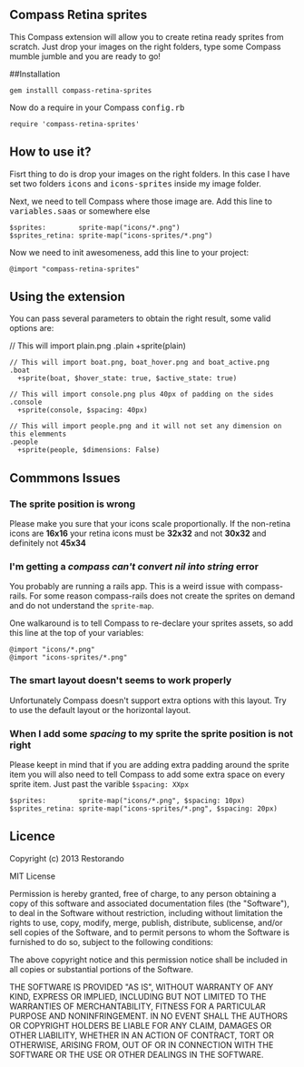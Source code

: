 ## Compass Retina sprites

This Compass extension will allow you to create retina ready sprites from scratch. Just drop your images on the right folders, type some Compass mumble jumble and you are ready to go!

##Installation

    gem installl compass-retina-sprites

Now do a require in your Compass <kbd>config.rb</kbd>

    require 'compass-retina-sprites'

## How to use it?

Fisrt thing to do is drop your images on the right folders. In this case I have set two folders <kbd>icons</kbd> and <kbd>icons-sprites</kbd> inside my image folder.

Next, we need to tell Compass where those image are. Add this line to <kbd>variables.saas</kbd> or somewhere else

    $sprites:        sprite-map("icons/*.png")
    $sprites_retina: sprite-map("icons-sprites/*.png")


Now we need to init awesomeness, add this line to your project:

    @import "compass-retina-sprites"

## Using the extension

You can pass several parameters to obtain the right result, some valid options are:

  // This will import plain.png
    .plain
      +sprite(plain)

    // This will import boat.png, boat_hover.png and boat_active.png
    .boat
      +sprite(boat, $hover_state: true, $active_state: true)

    // This will import console.png plus 40px of padding on the sides
    .console
      +sprite(console, $spacing: 40px)

    // This will import people.png and it will not set any dimension on this elemments
    .people
      +sprite(people, $dimensions: False)

## Commmons Issues

### The sprite position is wrong

Please make you sure that your icons scale proportionally. If the non-retina icons are **16x16** your retina icons must be **32x32** and not **30x32** and definitely not **45x34**

### I'm getting a _compass can't convert nil into string_ error

You probably are running a rails app. This is a weird issue with compass-rails. For some reason compass-rails does not create the sprites on demand and do not understand the `sprite-map`.

One walkaround is to tell Compass to re-declare your sprites assets, so add this line at the top of your variables:

    @import "icons/*.png"
    @import "icons-sprites/*.png"

### The smart layout doesn't seems to work properly

Unfortunately Compass doesn't support extra options with this layout. Try to use the default layout or the horizontal layout.

### When I add some _spacing_ to my sprite the sprite position is not right

Please keept in mind that if you are adding extra padding around the sprite item you will also need to tell Compass to add some extra space on every sprite item. Just past the varible `$spacing: XXpx`

    $sprites:        sprite-map("icons/*.png", $spacing: 10px)
    $sprites_retina: sprite-map("icons-sprites/*.png", $spacing: 20px)

## Licence

Copyright (c) 2013 Restorando

MIT License

Permission is hereby granted, free of charge, to any person obtaining a copy of this software and associated documentation files (the "Software"), to deal in the Software without restriction, including without limitation the rights to use, copy, modify, merge, publish, distribute, sublicense, and/or sell copies of the Software, and to permit persons to whom the Software is furnished to do so, subject to the following conditions:

The above copyright notice and this permission notice shall be included in all copies or substantial portions of the Software.

THE SOFTWARE IS PROVIDED "AS IS", WITHOUT WARRANTY OF ANY KIND, EXPRESS OR IMPLIED, INCLUDING BUT NOT LIMITED TO THE WARRANTIES OF MERCHANTABILITY, FITNESS FOR A PARTICULAR PURPOSE AND NONINFRINGEMENT. IN NO EVENT SHALL THE AUTHORS OR COPYRIGHT HOLDERS BE LIABLE FOR ANY CLAIM, DAMAGES OR OTHER LIABILITY, WHETHER IN AN ACTION OF CONTRACT, TORT OR OTHERWISE, ARISING FROM, OUT OF OR IN CONNECTION WITH THE SOFTWARE OR THE USE OR OTHER DEALINGS IN THE SOFTWARE.
